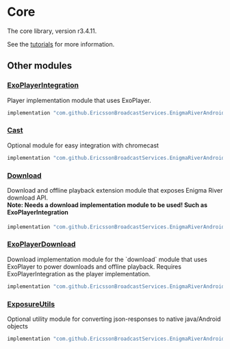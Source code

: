 # Core

The core library, version r3.4.11.

See the [tutorials](tutorials/index.md) for more information.

## Other modules

### [ExoPlayerIntegration](https://github.com/EricssonBroadcastServices/EnigmaRiverAndroidExoPlayerIntegration/tree/r3.4.11)

<p>Player implementation module that uses ExoPlayer.</p>

```gradle
implementation "com.github.EricssonBroadcastServices.EnigmaRiverAndroid:exoplayerintegration:r3.4.11"
```

### [Cast](https://github.com/EricssonBroadcastServices/EnigmaRiverAndroidCast/tree/r3.4.11)

<p>Optional module for easy integration with chromecast</p>

```gradle
implementation "com.github.EricssonBroadcastServices.EnigmaRiverAndroid:cast:r3.4.11"
```

### [Download](https://github.com/EricssonBroadcastServices/EnigmaRiverAndroidDownload/tree/r3.4.11)

<p>Download and offline playback extension module that exposes Enigma River download API.</p>
<h4 style="margin-top: -1em">Note: Needs a download implementation module to be used! Such as ExoPlayerIntegration</h4>

```gradle
implementation "com.github.EricssonBroadcastServices.EnigmaRiverAndroid:download:r3.4.11"
```

### [ExoPlayerDownload](https://github.com/EricssonBroadcastServices/EnigmaRiverAndroidExoPlayerDownload/tree/r3.4.11)

<p>Download implementation module for the `download` module that uses ExoPlayer to power downloads and offline playback. Requires ExoPlayerIntegration as the player implementation.</p>

```gradle
implementation "com.github.EricssonBroadcastServices.EnigmaRiverAndroid:exoPlayerDownload:r3.4.11"
```

### [ExposureUtils](https://github.com/EricssonBroadcastServices/EnigmaRiverAndroidExposureUtils/tree/r3.4.11)

<p>Optional utility module for converting json-responses to native java/Android objects</p>

```gradle
implementation "com.github.EricssonBroadcastServices.EnigmaRiverAndroid:exposureUtils:r3.4.11"
```